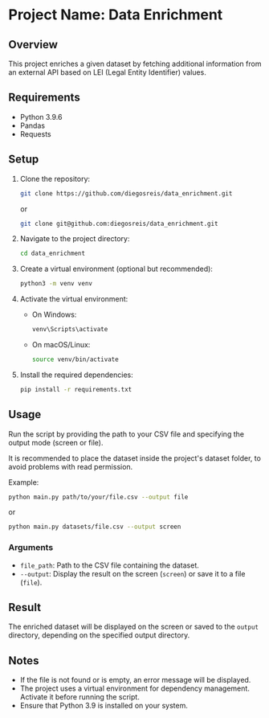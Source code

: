 # Project Name: Data Enrichment

## Overview

This project enriches a given dataset by fetching additional information from an external API based on LEI (Legal Entity
Identifier) values.

## Requirements

- Python 3.9.6
- Pandas
- Requests

## Setup

1. Clone the repository:

    ```bash
    git clone https://github.com/diegosreis/data_enrichment.git
    ```
   or
   ```bash
   git clone git@github.com:diegosreis/data_enrichment.git
   ```

2. Navigate to the project directory:

    ```bash
    cd data_enrichment
    ```

3. Create a virtual environment (optional but recommended):

    ```bash
    python3 -m venv venv
    ```

4. Activate the virtual environment:

    - On Windows:

        ```bash
        venv\Scripts\activate
        ```

    - On macOS/Linux:

        ```bash
        source venv/bin/activate
        ```

5. Install the required dependencies:

    ```bash
    pip install -r requirements.txt
    ```

## Usage

Run the script by providing the path to your CSV file and specifying the output mode (screen or file).

It is recommended to place the dataset inside the project's dataset folder, to avoid problems with read permission.

Example:

```bash
python main.py path/to/your/file.csv --output file
```

or

```bash
python main.py datasets/file.csv --output screen
```

### Arguments

- `file_path`: Path to the CSV file containing the dataset.
- `--output`: Display the result on the screen (`screen`) or save it to a file (`file`).

## Result

The enriched dataset will be displayed on the screen or saved to the `output` directory, depending on the specified
output directory.

## Notes

- If the file is not found or is empty, an error message will be displayed.
- The project uses a virtual environment for dependency management. Activate it before running the script.
- Ensure that Python 3.9 is installed on your system.

